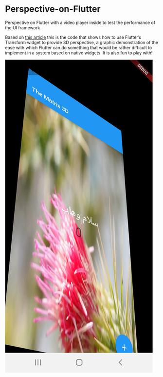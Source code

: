 # Perspective-on-Flutter
Perspective on Flutter with a video player inside to test the performance of the UI framework

Based on [this article](https://medium.com/flutter/perspective-on-flutter-6f832f4d912e) this is the code that shows how to use Flutter’s Transform widget to provide 3D perspective, a graphic demonstration of the ease with which Flutter can do something that would be rather difficult to implement in a system based on native widgets. It is also fun to play with!
 
![shot](https://github.com/Morteza-Rastgoo/Perspective-on-Flutter/raw/main/Screenshot_20210803-152935.jpg)
